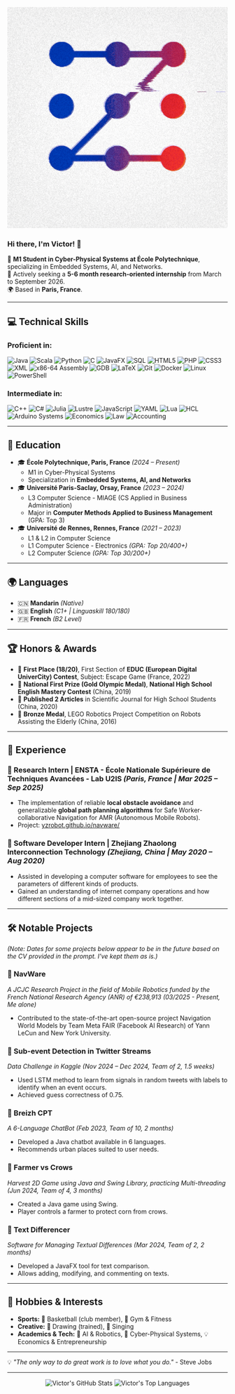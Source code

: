 <p align="center">
  <!-- 请将下面的 <OWNER> 替换为你的 GitHub 用户名，并将 <GIF_NAME>.gif 替换为你的 GIF 文件名 -->
  <!-- 示例: https://raw.githubusercontent.com/FBI-openup/FBI-openup/master/my-banner.gif -->
  <img src="https://raw.githubusercontent.com/FBI-openup/FBI-openup/master/9z_blur.gif" alt="Victor's AI & Tech Banner" width="900px">
</p>

### Hi there, I'm **Victor**! 👋

🚀 **M1 Student in Cyber-Physical Systems at École Polytechnique**, specializing in Embedded Systems, AI, and Networks.  
🔬 Actively seeking a **5-6 month research-oriented internship** from March to September 2026.  
🌍 Based in **Paris, France**.  

---

## 💻 Technical Skills

### Proficient in:
<p align="left">
  <img src="https://img.shields.io/badge/Java-ED8B00?style=for-the-badge&logo=openjdk&logoColor=white" alt="Java"/>
  <img src="https://img.shields.io/badge/Scala-DC322F?style=for-the-badge&logo=scala&logoColor=white" alt="Scala"/>
  <img src="https://img.shields.io/badge/Python-3776AB?style=for-the-badge&logo=python&logoColor=white" alt="Python"/>
  <img src="https://img.shields.io/badge/C-00599C?style=for-the-badge&logo=c&logoColor=white" alt="C"/>
  <img src="https://img.shields.io/badge/JavaFX-007396?style=for-the-badge&logo=openjfx&logoColor=white" alt="JavaFX"/>
  <img src="https://img.shields.io/badge/SQL-4479A1?style=for-the-badge&logo=mysql&logoColor=white" alt="SQL"/>
  <img src="https://img.shields.io/badge/HTML5-E34F26?style=for-the-badge&logo=html5&logoColor=white" alt="HTML5"/>
  <img src="https://img.shields.io/badge/PHP-777BB4?style=for-the-badge&logo=php&logoColor=white" alt="PHP"/>
  <img src="https://img.shields.io/badge/CSS3-1572B6?style=for-the-badge&logo=css3&logoColor=white" alt="CSS3"/>
  <img src="https://img.shields.io/badge/XML-000000?style=for-the-badge&logo=feedly&logoColor=white" alt="XML"/> <!-- Using Feedly logo as a stand-in for generic XML -->
  <img src="https://img.shields.io/badge/x86_64_Assembly-522D80?style=for-the-badge&logo=intel&logoColor=white" alt="x86-64 Assembly"/>
  <img src="https://img.shields.io/badge/GDB-CC0000?style=for-the-badge&logo=gnu&logoColor=white" alt="GDB"/>
  <img src="https://img.shields.io/badge/LaTeX-008080?style=for-the-badge&logo=latex&logoColor=white" alt="LaTeX"/>
  <img src="https://img.shields.io/badge/Git-F05032?style=for-the-badge&logo=git&logoColor=white" alt="Git"/>
  <img src="https://img.shields.io/badge/Docker-2496ED?style=for-the-badge&logo=docker&logoColor=white" alt="Docker"/>
  <img src="https://img.shields.io/badge/Linux-FCC624?style=for-the-badge&logo=linux&logoColor=black" alt="Linux"/>
  <img src="https://img.shields.io/badge/PowerShell-5391FE?style=for-the-badge&logo=powershell&logoColor=white" alt="PowerShell"/>
</p>

### Intermediate in:
<p align="left">
  <img src="https://img.shields.io/badge/C++-00599C?style=for-the-badge&logo=cplusplus&logoColor=white" alt="C++"/>
  <img src="https://img.shields.io/badge/C%23-239120?style=for-the-badge&logo=c-sharp&logoColor=white" alt="C#"/>
  <img src="https://img.shields.io/badge/Julia-9558B2?style=for-the-badge&logo=julia&logoColor=white" alt="Julia"/>
  <img src="https://img.shields.io/badge/Lustre-FF6B00?style=for-the-badge&logoColor=white&text=Lustre" alt="Lustre"/> <!-- No specific logo for Lustre, using text -->
  <img src="https://img.shields.io/badge/JavaScript-F7DF1E?style=for-the-badge&logo=javascript&logoColor=black" alt="JavaScript"/>
  <img src="https://img.shields.io/badge/YAML-CB171E?style=for-the-badge&logo=yaml&logoColor=white" alt="YAML"/>
  <img src="https://img.shields.io/badge/Lua-2C2D72?style=for-the-badge&logo=lua&logoColor=white" alt="Lua"/>
  <img src="https://img.shields.io/badge/HCL-6836F2?style=for-the-badge&logo=hashicorp&logoColor=white" alt="HCL"/>
  <img src="https://img.shields.io/badge/Arduino-00979D?style=for-the-badge&logo=arduino&logoColor=white" alt="Arduino Systems"/>
  <img src="https://img.shields.io/badge/Economics-0077B5?style=for-the-badge&logoColor=white&text=Economics" alt="Economics"/>
  <img src="https://img.shields.io/badge/Law-808080?style=for-the-badge&logoColor=white&text=Law" alt="Law"/>
  <img src="https://img.shields.io/badge/Accounting-4CAF50?style=for-the-badge&logoColor=white&text=Accounting" alt="Accounting"/>
</p>

---

## 🏫 Education

- 🎓 **École Polytechnique, Paris, France** *(2024 – Present)*  
  - M1 in Cyber-Physical Systems
  - Specialization in **Embedded Systems, AI, and Networks**
- 🎓 **Université Paris-Saclay, Orsay, France** *(2023 – 2024)*  
  - L3 Computer Science - MIAGE (CS Applied in Business Administration)
  - Major in **Computer Methods Applied to Business Management** (GPA: Top 3)
- 🎓 **Université de Rennes, Rennes, France** *(2021 – 2023)*  
  - L1 & L2 in Computer Science
  - L1 Computer Science - Electronics *(GPA: Top 20/400+)*
  - L2 Computer Science *(GPA: Top 30/200+)*

---

## 🌍 Languages

- 🇨🇳 **Mandarin** *(Native)*
- 🇬🇧 **English** *(C1+ | Linguaskill 180/180)*
- 🇫🇷 **French** *(B2 Level)*

---

## 🏆 Honors & Awards

- 🏅 **First Place (18/20)**, First Section of **EDUC (European Digital UniverCity) Contest**, Subject: Escape Game (France, 2022)
- 🥇 **National First Prize (Gold Olympic Medal)**, **National High School English Mastery Contest** (China, 2019)
- 📖 **Published 2 Articles** in Scientific Journal for High School Students (China, 2020)
- 🥉 **Bronze Medal**, LEGO Robotics Project Competition on Robots Assisting the Elderly (China, 2016)

---

## 🔬 Experience

### 🔹 Research Intern | ENSTA - École Nationale Supérieure de Techniques Avancées - Lab U2IS *(Paris, France | Mar 2025 – Sep 2025)*
- The implementation of reliable **local obstacle avoidance** and generalizable **global path planning algorithms** for Safe Worker-collaborative Navigation for AMR (Autonomous Mobile Robots).
- Project: [yzrobot.github.io/navware/](https://yzrobot.github.io/navware/)

### 🔹 Software Developer Intern | Zhejiang Zhaolong Interconnection Technology *(Zhejiang, China | May 2020 – Aug 2020)*
- Assisted in developing a computer software for employees to see the parameters of different kinds of products.
- Gained an understanding of internet company operations and how different sections of a mid-sized company work together.

---

## 🛠️ Notable Projects

*(Note: Dates for some projects below appear to be in the future based on the CV provided in the prompt. I've kept them as is.)*

### 🔹 NavWare
*A JCJC Research Project in the field of Mobile Robotics funded by the French National Research Agency (ANR) of €238,913*
*(03/2025 - Present, Me alone)*
- Contributed to the state-of-the-art open-source project Navigation World Models by Team Meta FAIR (Facebook AI Research) of Yann LeCun and New York University.

### 🔹 Sub-event Detection in Twitter Streams
*Data Challenge in Kaggle*
*(Nov 2024 – Dec 2024, Team of 2, 1.5 weeks)*
- Used LSTM method to learn from signals in random tweets with labels to identify when an event occurs.
- Achieved guess correctness of 0.75.

### 🔹 Breizh CPT
*A 6-Language ChatBot*
*(Feb 2023, Team of 10, 2 months)*
- Developed a Java chatbot available in 6 languages.
- Recommends urban places suited to user needs.

### 🔹 Farmer vs Crows
*Harvest 2D Game using Java and Swing Library, practicing Multi-threading*
*(Jun 2024, Team of 4, 3 months)*
- Created a Java game using Swing.
- Player controls a farmer to protect corn from crows.

### 🔹 Text Differencer
*Software for Managing Textual Differences*
*(Mar 2024, Team of 2, 2 months)*
- Developed a JavaFX tool for text comparison.
- Allows adding, modifying, and commenting on texts.

---

## 🏀 Hobbies & Interests

- **Sports:** 🏀 Basketball (club member), 💪 Gym & Fitness
- **Creative:** 🎨 Drawing (trained), 🎤 Singing
- **Academics & Tech:** 🤖 AI & Robotics, 🔬 Cyber-Physical Systems, 💡 Economics & Entrepreneurship

---

💡 *"The only way to do great work is to love what you do."* - Steve Jobs

---
<p align="center">
  <!-- 请将下面的 username=FBI-openup 替换为你的 GitHub 用户名 -->
  <img align="center" src="https://github-readme-stats.vercel.app/api?username=FBI-openup&show_icons=true&theme=radical&include_all_commits=true&count_private=true" alt="Victor's GitHub Stats"/>
  <img align="center" src="https://github-readme-stats.vercel.app/api/top-langs/?username=FBI-openup&layout=compact&theme=radical" alt="Victor's Top Languages"/>
</p>
